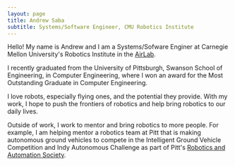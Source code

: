 ```yaml
---
layout: page
title: Andrew Saba 
subtitle: Systems/Software Engineer, CMU Robotics Institute
---
```


Hello! My name is Andrew and I am a Systems/Sofware Enginer at Carnegie Mellon University's Robotics Institute in the [AirLab](https://theairlab.org).

I recently graduated from the University of Pittsburgh, Swanson School of Engineering, in Computer Engineering, where I won an award for the Most Outstanding Graduate in Computer Engineering. 

I love robots, especially flying ones, and the potential they provide. With my work, I hope to push the frontiers of robotics and help bring robotics to our daily lives. 

Outside of work, I work to mentor and bring robotics to more people. For example, I am helping mentor a robotics team at Pitt that is making autonomous ground vehicles to compete in the Intelligent Ground Vehicle Competition and Indy Autonomous Challenge as part of Pitt's [Robotics and Automation Society](http:://pittras.org).
